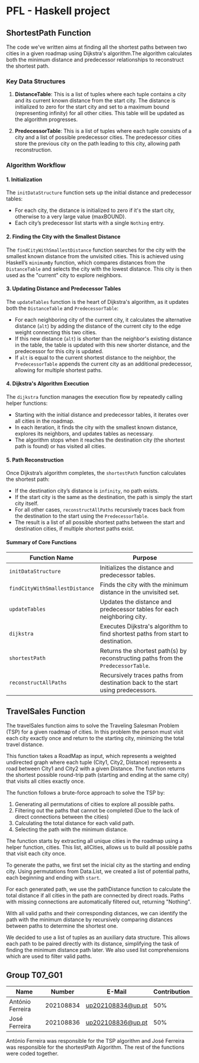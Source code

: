 # PFL - Haskell project

## ShortestPath Function

The code we've written  aims at finding all the shortest paths between two cities in a given roadmap using Dijkstra's algorithm.The algorithm calculates both the minimum distance and predecessor relationships to reconstruct the shortest path.

### Key Data Structures
1. **DistanceTable**: This is a list of tuples where each tuple contains a city and its current known distance from the start city. The distance is initialized to zero for the start city and set to a maximum bound (representing infinity) for all other cities. This table will be updated as the algorithm progresses.
   
2. **PredecessorTable**: This is a list of tuples where each tuple consists of a city and a list of possible predecessor cities. The predecessor cities store the previous city on the path leading to this city, allowing path reconstruction.

### Algorithm Workflow
#### 1. **Initialization**
The `initDataStructure` function sets up the initial distance and predecessor tables:
   - For each city, the distance is initialized to zero if it's the start city, otherwise to a very large value (maxBOUND).
   - Each city’s predecessor list starts with a single `Nothing` entry.

#### 2. **Finding the City with the Smallest Distance**
The `findCityWithSmallestDistance` function searches for the city with the smallest known distance from the  unvisited cities. This is achieved using Haskell’s `minimumBy` function, which compares distances from the `DistanceTable` and selects the city with the lowest distance. This city is then used as the "current" city to explore neighbors.

#### 3. **Updating Distance and Predecessor Tables**
The `updateTables` function is the heart of Dijkstra's algorithm, as it updates both the `DistanceTable` and `PredecessorTable`:
   - For each neighboring city of the current city, it calculates the alternative distance (`alt`) by adding the distance of the current city to the edge weight connecting this two cities.
   - If this new distance (`alt`) is shorter than the neighbor's existing distance in the table, the table is updated with this new shorter distance, and the predecessor for this city is updated.
   - If `alt` is equal to the current shortest distance to the neighbor, the `PredecessorTable` appends the current city as an additional predecessor, allowing for multiple shortest paths.

#### 4. **Dijkstra's Algorithm Execution**
The `dijkstra` function manages the execution flow by repeatedly calling helper functions:
   - Starting with the initial distance and predecessor tables, it iterates over all cities in the roadmap.
   - In each iteration, it finds the city with the smallest known distance, explores its neighbors, and updates tables as necessary.
   - The algorithm stops when it reaches the destination city (the shortest path is found) or has visited all cities.
   
#### 5. **Path Reconstruction**
Once Dijkstra’s algorithm completes, the `shortestPath` function calculates the shortest path:
   - If the destination city’s distance is `infinity`, no path exists.
   - If the start city is the same as the destination, the path is simply the start city itself.
   - For all other cases, `reconstructAllPaths` recursively traces back from the destination to the start using the `PredecessorTable`.
   - The result is a list of all possible shortest paths between the start and destination cities, if multiple shortest paths exist.

#### Summary of Core Functions

| Function Name                   | Purpose                                                                                           |
|---------------------------------|---------------------------------------------------------------------------------------------------|
| `initDataStructure`             | Initializes the distance and predecessor tables.                                                  |
| `findCityWithSmallestDistance`  | Finds the city with the minimum distance in the unvisited set.                                    |
| `updateTables`                  | Updates the distance and predecessor tables for each neighboring city.                            |
| `dijkstra`                      | Executes Dijkstra's algorithm to find shortest paths from start to destination.                   |
| `shortestPath`                  | Returns the shortest path(s) by reconstructing paths from the `PredecessorTable`.                 |
| `reconstructAllPaths`           | Recursively traces paths from destination back to the start using predecessors.                   |




## TravelSales Function

The travelSales function aims to solve the Traveling Salesman Problem (TSP) for a given roadmap of cities. In this problem the person must visit each city exactly once and return to the starting city, minimizing the total travel distance.

This function takes a RoadMap as input, which represents a weighted undirected graph where each tuple (City1, City2, Distance) represents a road between City1 and City2 with a given Distance. The function returns the shortest possible round-trip path (starting and ending at the same city) that visits all cities exactly once.

The function follows a brute-force approach to solve the TSP by:
1. Generating all permutations of cities to explore all possible paths.
2. Filtering out the paths that cannot be completed (Due to the lack of direct connections between the cities)
3. Calculating the total distance for each valid path.
4. Selecting the path with the minimum distance.

The function starts by extracting all unique cities in the roadmap using a helper function, cities. This list, allCities, allows us to build all possible paths that visit each city once.

To generate the paths, we first set the inicial city as the starting and ending city. Using permutations from Data.List, we created a list of potential paths, each beginning and ending with `start`.

For each generated path, we use the pathDistance function to calculate the total distance if all cities in the path are connected by direct roads. Paths with missing connections are automatically filtered out, returning "Nothing".

With all valid paths and their corresponding distances, we can identify the path with the minimum distance by recursively comparing distances between paths to determine the shortest one.

We decided to use a list of tuples as an auxiliary data structure. This allows each path to be paired directly with its distance, simplifying the task of finding the minimum distance path later. We also used list comprehensions which are used to filter valid paths.











## Group T07_G01
| Name             | Number    | E-Mail             | Contribution |
| ---------------- | --------- | ------------------ | -------------- |
| António Ferreira         | 202108834 | up202108834@up.pt              | 50%
| José Ferreira        | 202108836 | up202108836@up.pt                | 50%

António Ferreira was responsible for the TSP algorithm and José Ferreira was responsible for the shortestPath Algorithm. The rest of the functions were coded together.